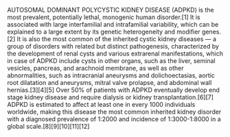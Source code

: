 AUTOSOMAL DOMINANT POLYCYSTIC KIDNEY DISEASE (ADPKD) is the most prevalent, potentially lethal, monogenic human disorder.[1] It is associated with large interfamilial and intrafamilial variability, which can be explained to a large extent by its genetic heterogeneity and modifier genes.[2] It is also the most common of the inherited cystic kidney diseases — a group of disorders with related but distinct pathogenesis, characterized by the development of renal cysts and various extrarenal manifestations, which in case of ADPKD include cysts in other organs, such as the liver, seminal vesicles, pancreas, and arachnoid membrane, as well as other abnormalities, such as intracranial aneurysms and dolichoectasias, aortic root dilatation and aneurysms, mitral valve prolapse, and abdominal wall hernias.[3][4][5] Over 50% of patients with ADPKD eventually develop end stage kidney disease and require dialysis or kidney transplantation.[6][7] ADPKD is estimated to affect at least one in every 1000 individuals worldwide, making this disease the most common inherited kidney disorder with a diagnosed prevalence of 1:2000 and incidence of 1:3000-1:8000 in a global scale.[8][9][10][11][12]
